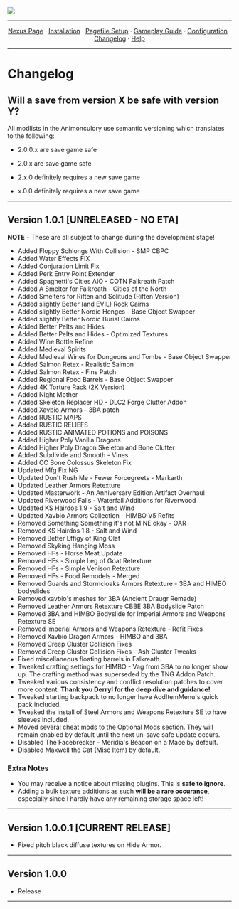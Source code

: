 <img src="https://i.imgur.com/kW90Y5Y.png" target="_blank"></a>

---

<p align="center">
  <a href="https://www.nexusmods.com/skyrimspecialedition/mods/149944">Nexus Page</a> ·
  <a href="README.md">Installation</a> ·
  <a href="PAGEFILE.md">Pagefile Setup</a> ·
  <a href="GAMEPLAY.md">Gameplay Guide</a> ·
  <a href="CONFIGURATION.md">Configuration</a> ·
  <a href="CHANGELOG.md">Changelog</a> ·
  <a href="HELP.md">Help</a>
</p>

---

# Changelog

## Will a save from version X be safe with version Y?

All modlists in the Animonculory use semantic versioning which translates to the following:

- 2.0.0.x are save game safe

- 2.0.x are save game safe

- 2.x.0 definitely requires a new save game

- x.0.0 definitely requires a new save game


- - - - - - - - -

## Version 1.0.1 [UNRELEASED - NO ETA]

**NOTE** - These are all subject to change during the development stage!

- Added Floppy Schlongs With Collision - SMP CBPC
- Added Water Effects FIX
- Added Conjuration Limit Fix
- Added Perk Entry Point Extender
- Added Spaghetti's Cities AIO - COTN Falkreath Patch
- Added A Smelter for Falkreath - Cities of the North
- Added Smelters for Riften and Solitude (Riften Version)
- Added slightly Better (and EVIL) Rock Cairns
- Added slightly Better Nordic Henges - Base Object Swapper
- Added slightly Better Nordic Burial Cairns
- Added Better Pelts and Hides
- Added Better Pelts and Hides - Optimized Textures
- Added Wine Bottle Refine
- Added Medieval Spirits
- Added Medieval Wines for Dungeons and Tombs - Base Object Swapper
- Added Salmon Retex - Realistic Salmon
- Added Salmon Retex - Fins Patch
- Added Regional Food Barrels - Base Object Swapper
- Added 4K Torture Rack (2K Version)
- Added Night Mother
- Added Skeleton Replacer HD - DLC2 Forge Clutter Addon
- Added Xavbio Armors - 3BA patch
- Added RUSTIC MAPS
- Added RUSTIC RELIEFS
- Added RUSTIC ANIMATED POTIONS and POISONS
- Added Higher Poly Vanilla Dragons
- Added Higher Poly Dragon Skeleton and Bone Clutter
- Added Subdivide and Smooth - Vines
- Added CC Bone Colossus Skeleton Fix
- Updated Mfg Fix NG
- Updated Don't Rush Me - Fewer Forcegreets - Markarth
- Updated Leather Armors Retexture
- Updated Masterwork - An Anniversary Edition Artifact Overhaul
- Updated Riverwood Falls - Waterfall Additions for Riverwood
- Updated KS Hairdos 1.9 - Salt and Wind
- Updated Xavbio Armors Collection - HIMBO V5 Refits
- Removed Something Something it's not MINE okay - OAR
- Removed KS Hairdos 1.8 - Salt and Wind
- Removed Better Effigy of King Olaf
- Removed Skyking Hanging Moss
- Removed HFs - Horse Meat Update
- Removed HFs - Simple Leg of Goat Retexture
- Removed HFs - Simple Venison Retexture
- Removed HFs - Food Remodels - Merged
- Removed Guards and Stormcloaks Armors Retexture - 3BA and HIMBO bodyslides
- Removed xavbio's meshes for 3BA (Ancient Draugr Remade)
- Removed Leather Armors Retexture CBBE 3BA Bodyslide Patch
- Removed 3BA and HIMBO Bodyslide for Imperial Armors and Weapons Retexture SE
- Removed Imperial Armors and Weapons Retexture - Refit Fixes
- Removed Xavbio Dragon Armors - HIMBO and 3BA
- Removed Creep Cluster Collision Fixes
- Removed Creep Cluster Collision Fixes - Ash Cluster Tweaks
- Fixed miscellaneous floating barrels in Falkreath.
- Tweaked crafting settings for HIMBO - Vag from 3BA to no longer show up. The crafting method was superseded by the TNG Addon Patch.
- Tweaked various consistency and conflict resolution patches to cover more content. **Thank you Derryl for the deep dive and guidance!**
- Tweaked starting backpack to no longer have AddItemMenu's quick pack included.
- Tweaked the install of Steel Armors and Weapons Retexture SE to have sleeves included.
- Moved several cheat mods to the Optional Mods section. They will remain enabled by default until the next un-save safe update occurs.
- Disabled The Facebreaker - Meridia's Beacon on a Mace by default.
- Disabled Maxwell the Cat (Misc Item) by default.

### Extra Notes

- You may receive a notice about missing plugins. This is **safe to ignore**.
- Adding a bulk texture additions as such **will be a rare occurance**, especially since I hardly have any remaining storage space left! 

- - - - - - - - -

## Version 1.0.0.1 [CURRENT RELEASE]

- Fixed pitch black diffuse textures on Hide Armor.

- - - - - - - - -

## Version 1.0.0

- Release

- - - - - - - - -
